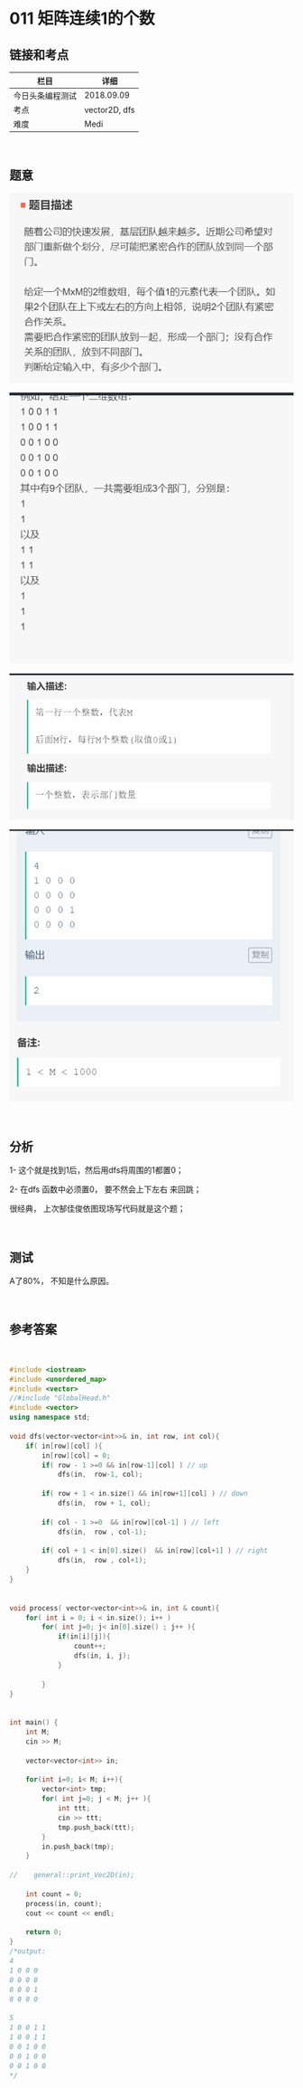 # 011 矩阵连续1的个数

## 链接和考点

| 栏目             | 详细          |
| ---------------- | ------------- |
| 今日头条编程测试 | 2018.09.09    |
| 考点             | vector2D, dfs |
| 难度             | Medi          |

<br>

## 题意

![image-20180909164944720](image-20180909164944720.png)

![image-20180909164950061](image-20180909164950061.png)

![image-20180909164955269](image-20180909164955269.png)

![image-20180909164959706](image-20180909164959706.png)



<br>

## 分析 

1- 这个就是找到1后，然后用dfs将周围的1都置0；

2- 在dfs 函数中必须置0， 要不然会上下左右 来回跳；

很经典， 上次郜佳俊依图现场写代码就是这个题；

<br>

## 测试

A了80%， 不知是什么原因。

<br>

## 参考答案

<br>

```cpp
#include <iostream>
#include <unordered_map>
#include <vector>
//#include "GlobalHead.h"
#include <vector>
using namespace std;

void dfs(vector<vector<int>>& in, int row, int col){
    if( in[row][col] ){
        in[row][col] = 0;
        if( row - 1 >=0 && in[row-1][col] ) // up
            dfs(in,  row-1, col);

        if( row + 1 < in.size() && in[row+1][col] ) // down
            dfs(in,  row + 1, col);

        if( col - 1 >=0  && in[row][col-1] ) // left
            dfs(in,  row , col-1);

        if( col + 1 < in[0].size()  && in[row][col+1] ) // right
            dfs(in,  row , col+1);
    }
}


void process( vector<vector<int>>& in, int & count){
    for( int i = 0; i < in.size(); i++ )
        for( int j=0; j< in[0].size() ; j++ ){
            if(in[i][j]){
                count++;
                dfs(in, i, j);
            }

        }
}


int main() {
    int M;
    cin >> M;

    vector<vector<int>> in;

    for(int i=0; i< M; i++){
        vector<int> tmp;
        for( int j=0; j < M; j++ ){
            int ttt;
            cin >> ttt;
            tmp.push_back(ttt);
        }
        in.push_back(tmp);
    }

//    general::print_Vec2D(in);

    int count = 0;
    process(in, count);
    cout << count << endl;

    return 0;
}
/*output:
4
1 0 0 0
0 0 0 0
0 0 0 1
0 0 0 0

5
1 0 0 1 1
1 0 0 1 1
0 0 1 0 0 
0 0 1 0 0 
0 0 1 0 0 
*/
```


